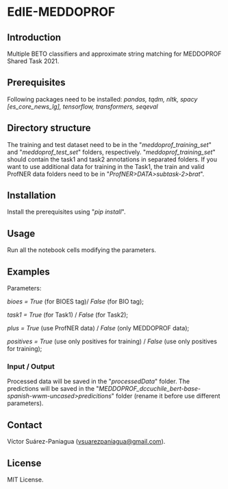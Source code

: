# EdIE-MEDDOPROF

## Introduction
Multiple BETO classifiers and approximate string matching for MEDDOPROF Shared Task 2021.

## Prerequisites
Following packages need to be installed:
_pandas, tqdm, nltk, spacy [es_core_news_lg], tensorflow, transformers, seqeval_

## Directory structure
The training and test dataset need to be in the "_meddoprof_training_set_" and "_meddoprof_test_set_" folders, respectively. "_meddoprof_training_set_" should contain the task1 and task2 annotations in separated folders. If you want to use additional data for training in the Task1, the train and valid ProfNER data folders need to be in "_ProfNER>DATA>subtask-2>brat_".

## Installation
Install the prerequisites using "_pip install_".

## Usage
Run all the notebook cells modifying the parameters.

## Examples
Parameters:

_bioes = True_ (for BIOES tag)/ _False_ (for BIO tag);

_task1 = True_ (for Task1) / _False_ (for Task2);

_plus = True_ (use ProfNER data) / _False_ (only MEDDOPROF data);

_positives = True_ (use only positives for training) / _False_ (use only positives for training);

### Input / Output
Processed data will be saved in the "_processedData_" folder. The predictions will be saved in the "_MEDDOPROF_dccuchile_bert-base-spanish-wwm-uncased>predicitions_" folder (rename it before use different parameters).

## Contact
Víctor Suárez-Paniagua (vsuarezpaniagua@gmail.com).

## License
MIT License.
